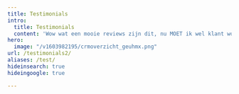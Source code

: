 ```yaml
---
title: Testimonials
intro:
  title: Testimonials
  content: 'Wow wat een mooie reviews zijn dit, nu MOET ik wel klant worden. wow!'
hero:
  image: "/v1603982195/crmoverzicht_geuhmx.png"
url: /testimonials2/
aliases: /test/
hideinsearch: true
hideingoogle: true

---
```

